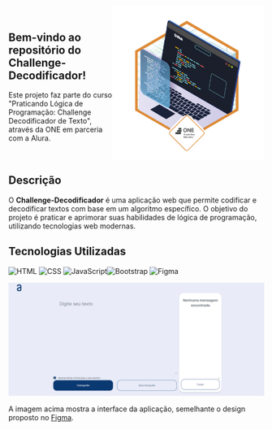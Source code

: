<div style="display: flex; align-items: center; justify-content: space-between;">
  <div style="flex: 1;">
    <h2>Bem-vindo ao repositório do <strong>Challenge-Decodificador</strong>!</h2>
    <p>Este projeto faz parte do curso "Praticando Lógica de Programação: Challenge Decodificador de Texto", através da ONE em parceria com a Alura.</p>
  </div>
  <img src="assets/images/badge.png" alt="Descrição da Imagem" style="width: 300px; height: auto;">
</div>

## Descrição

O **Challenge-Decodificador** é uma aplicação web que permite codificar e decodificar textos com base em um algoritmo específico. O objetivo do projeto é praticar e aprimorar suas habilidades de lógica de programação, utilizando tecnologias web modernas.

## Tecnologias Utilizadas

![HTML](https://img.icons8.com/color/48/000000/html-5.png)
![CSS](https://img.icons8.com/color/48/000000/css3.png) 
![JavaScript](https://img.icons8.com/color/48/000000/javascript.png)![Bootstrap](https://img.icons8.com/color/50/000000/bootstrap.png)
![Figma](https://img.icons8.com/color/50/000000/figma.png)



![Imagem Demonstrativa](assets/images/demonstrativo.png)

A imagem acima mostra a interface da aplicação, semelhante o design proposto no [Figma](https://www.figma.com/proto/f0TymOzlC7AsnKy0tmD69y/Alura-Challenge---Desafio-1---L%C3%B3gica-(Copy)?t=ExjlTNFps7OQLz6j-1).
